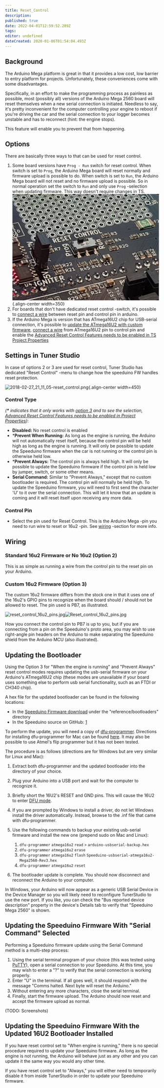 ```yaml
---
title: Reset_Control
description: 
published: true
date: 2022-04-01T12:59:52.289Z
tags: 
editor: undefined
dateCreated: 2020-01-06T01:54:04.493Z
---
```


Background
----------

The Arduino Mega platform is great in that it provides a low cost, low barrier to entry platform for projects. Unfortunately, these conveniences come with some disadvantages.

Specifically, in an effort to make the programming process as painless as possible, most (possibly all) versions of the Arduino Mega 2560 board will reset themselves when a new serial connection is initiated. Needless to say, it's pretty inconvenient for the computer controlling your engine to reboot if you're driving the car and the serial connection to your logger becomes unstable and has to reconnect (hint: the engine stops).

This feature will enable you to prevent that from happening.

Options
------------

There are basically three ways to that can be used for reset control.

1. Some board versions have `Prog - Run` switch for reset control. When switch is set to `Prog`, the Arduino Mega board will reset normally and firmware upload is possible to do. When switch is set to `Run`, the Arduino Mega board will not reset and no firmware upload is possible. So in normal operation set the switch to `Run` and only use `Prog` -selection when updating firmware. This way doesn't require changes in TS.
![reset.jpg](/img/reset_control/reset.jpg){.align-center width=350}
2. For boards that don't have dedicated reset control -switch, it's possible to [connect a wire](https://wiki.speeduino.com/en/configuration/Reset_Control#wiring "wikilink") between reset pin and control pin in arduino.
3. If the Arduino Mega is version that has ATmega16U2 chip for USB-serial connection, it's possible to [update the ATmega16U2 with custom firmware](https://wiki.speeduino.com/en/configuration/Reset_Control#updating-the-bootloader "wikilink"), [connect a wire](https://wiki.speeduino.com/en/configuration/Reset_Control#wiring "wikilink") from ATmega16U2 pin to control pin and enable the [Advanced Reset Control Features needs to be enabled in TS Project Properties](/en/Configuring_TunerStudio "wikilink")


Settings in Tuner Studio
-------
In case of options 2 or 3 are used for reset control, Tuner Studio has dedicated "Reset Control" -menu to change how the speeduino FW handles reset protection.

![2018-02-27_21_11_05-reset_control.png](/img/reset_control/2018-02-27_21_11_05-reset_control.png){.align-center width=450}
### Control Type
 *(**\*** indicates that it only works with [option 3](https://wiki.speeduino.com/en/configuration/Reset_Control#options "wikilink") and to see the selection, [Advanced Reset Control Features needs to be enabled in Project Properties](/en/Configuring_TunerStudio "wikilink"))*:

- **Disabled:** No reset control is enabled
- ***Prevent When Running:**  As long as the engine is running, the Arduino will not automatically reset itself, because the control pin will be held high as long as the engine is running. It will only be possible to update the Speeduino firmware when the car is not running or the control pin is otherwise held low.
- ***Prevent Always:**  The control pin is always held high. It will only be possible to update the Speeduino firmware if the control pin is held low by jumper, switch, or some other means.
- **Serial Command:**  Similar to "Prevent Always," except that no custom bootloader is required. The control pin will normally be held high. To update the Speeduino firmware, you will need to first send the character 'U' to it over the serial connection. This will let it know that an update is coming and it will reset itself upon receiving any more data.

### Control Pin
- Select the pin used for Reset Control. This is the Arduino Mega -pin you need to run wire to reset or 16u2 -pin. See [wiring](https://wiki.speeduino.com/en/configuration/Reset_Control#wiring "wikilink") -section for more info.

Wiring
------

### Standard 16u2 Firmware or No 16u2 (Option 2)

This is as simple as running a wire from the control pin to the reset pin on your Arduino.

### Custom 16u2 Firmware (Option 3)

The custom 16u2 firmware differs from the stock one in that it uses one of the 16u2's GPIO pins to recognize when the board should / should not be allowed to reset. The pin used is PB7, as illustrated.

![reset_control_16u2_pins.jpg](/img/reset_control/reset_control_16u2_pins.jpg)![](Reset_control_16u2_pins.jpg "Reset_control_16u2_pins.jpg")

How you connect the control pin to PB7 is up to you, but if you are connecting from a pin on the Speeduino's proto area, you may wish to use right-angle pin headers on the Arduino to make separating the Speeduino shield from the Arduino MCU (also illustrated).

Updating the Bootloader
-----------------------

Using the Option 3 for "When the engine is running" and "Prevent Always" reset control modes requires updating the usb-serial firmware on your Arduino's ATmega16U2 chip (these modes are unavailable if your board uses something else to perform usb serial functionality, such as an FTDI or CH340 chip).

A hex file for the updated bootloader can be found in the following locations:

-   In the [Speeduino Firmware download](https://wiki.speeduino.com/en/Installing_Firmware#downloading-the-firmware "wikilink") under the "reference/bootloaders" directory
-   In the Speeduino source on GitHub: [1](https://raw.githubusercontent.com/noisymime/speeduino/master/reference/bootloaders/Speeduino-usbserial-atmega16u2-Mega2560-Rev3.hex)

To perform the update, you will need a copy of [dfu-programmer](https://dfu-programmer.github.io/). Directions for installing dfu-programmer for Mac can be found [here](https://www.arduino.cc/en/Hacking/DFUProgramming8U2). It may also be possible to use Atmel's flip programmer but it has not been tested.

The procedure is as follows (directions are for Windows but are very similar for Linux and Mac):

1.  Extract both dfu-programmer and the updated bootloader into the directory of your choice.
2.  Plug your Arduino into a USB port and wait for the computer to recognize it.
3.  Briefly short the 16U2's RESET and GND pins. This will cause the 16U2 to enter [DFU mode](https://www.arduino.cc/en/Hacking/DFUProgramming8U2).
4.  If you are prompted by Windows to install a driver, do not let Windows install the driver automatically. Instead, browse to the .inf file that came with dfu-programmer.
5.  Use the following commands to backup your existing usb-serial firmware and install the new one (prepend sudo on Mac and Linux):
    1.  `dfu-programmer` `atmega16u2` `read` `>` `arduino-usbserial-backup.hex`
    2.  `dfu-programmer` `atmega16u2` `erase`
    3.  `dfu-programmer` `atmega16u2` `flash` `Speeduino-usbserial-atmega16u2-Mega2560-Rev3.hex`
    4.  `dfu-programmer` `atmega16u2` `reset`

6.  The bootloader update is complete. You should now disconnect and reconnect the Arduino to your computer.

In Windows, your Arduino will now appear as a generic USB Serial Device in the Device Manager so you will likely need to reconfigure TunerStudio to use the new port. If you like, you can check the "Bus reported device description" property in the device's Details tab to verify that "Speeduino Mega 2560" is shown.

Updating the Speeduino Firmware With "Serial Command" Selected
--------------------------------------------------------------

Performing a Speeduino firmware update using the Serial Command method is a multi-step process:

1.  Using the serial terminal program of your choice (this was tested using [PuTTY](https://www.chiark.greenend.org.uk/~sgtatham/putty/)), open a serial connection to your Speeduino. At this time, you may wish to enter a "?" to verify that the serial connection is working properly.
2.  Enter "U" in the terminal. If all goes well, it should respond with the message "Comms halted. Next byte will reset the Arduino."
3.  Without entering any more characters, close the serial terminal.
4.  Finally, start the firmware upload. The Arduino should now reset and accept the firmware upload as normal.

(TODO: Screenshots)

Updating the Speeduino Firmware With the Updated 16U2 Bootloader Installed
--------------------------------------------------------------------------

If you have reset control set to "When engine is running," there is no special procedure required to update your Speeduino firmware. As long as the engine is not running, the Arduino will behave just as any other and you can update it the same way you would any other time.

If you have reset control set to "Always," you will either need to temporarily disable it from inside TunerStudio in order to update your Speeduino firmware.